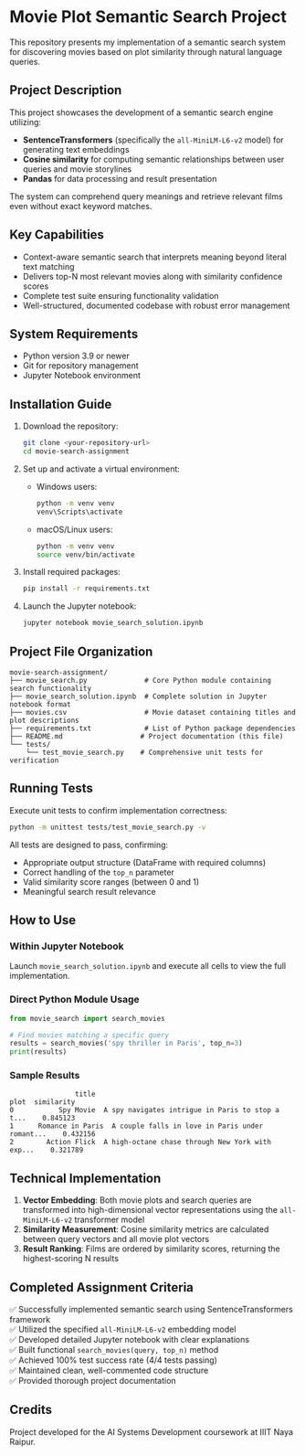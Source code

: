 # Movie Plot Semantic Search Project

This repository presents my implementation of a semantic search system for discovering movies based on plot similarity through natural language queries.

## Project Description

This project showcases the development of a semantic search engine utilizing:
- **SentenceTransformers** (specifically the `all-MiniLM-L6-v2` model) for generating text embeddings
- **Cosine similarity** for computing semantic relationships between user queries and movie storylines
- **Pandas** for data processing and result presentation

The system can comprehend query meanings and retrieve relevant films even without exact keyword matches.

## Key Capabilities

- Context-aware semantic search that interprets meaning beyond literal text matching
- Delivers top-N most relevant movies along with similarity confidence scores  
- Complete test suite ensuring functionality validation
- Well-structured, documented codebase with robust error management

## System Requirements

- Python version 3.9 or newer
- Git for repository management
- Jupyter Notebook environment

## Installation Guide

1. Download the repository:
   ```bash
   git clone <your-repository-url>
   cd movie-search-assignment
   ```

2. Set up and activate a virtual environment:
   - Windows users:
     ```bash
     python -m venv venv
     venv\Scripts\activate
     ```
   - macOS/Linux users:
     ```bash
     python -m venv venv
     source venv/bin/activate
     ```

3. Install required packages:
   ```bash
   pip install -r requirements.txt
   ```

4. Launch the Jupyter notebook:
   ```bash
   jupyter notebook movie_search_solution.ipynb
   ```

## Project File Organization

```
movie-search-assignment/
├── movie_search.py              # Core Python module containing search functionality
├── movie_search_solution.ipynb  # Complete solution in Jupyter notebook format
├── movies.csv                   # Movie dataset containing titles and plot descriptions
├── requirements.txt             # List of Python package dependencies
├── README.md                   # Project documentation (this file)
└── tests/
    └── test_movie_search.py    # Comprehensive unit tests for verification
```

## Running Tests

Execute unit tests to confirm implementation correctness:

```bash
python -m unittest tests/test_movie_search.py -v
```

All tests are designed to pass, confirming:
- Appropriate output structure (DataFrame with required columns)
- Correct handling of the `top_n` parameter
- Valid similarity score ranges (between 0 and 1)
- Meaningful search result relevance

## How to Use

### Within Jupyter Notebook
Launch `movie_search_solution.ipynb` and execute all cells to view the full implementation.

### Direct Python Module Usage
```python
from movie_search import search_movies

# Find movies matching a specific query
results = search_movies('spy thriller in Paris', top_n=3)
print(results)
```

### Sample Results
```
                title                                               plot  similarity
0           Spy Movie  A spy navigates intrigue in Paris to stop a t...    0.845123
1      Romance in Paris  A couple falls in love in Paris under romant...    0.432156
2        Action Flick  A high-octane chase through New York with exp...    0.321789
```

## Technical Implementation

1. **Vector Embedding**: Both movie plots and search queries are transformed into high-dimensional vector representations using the `all-MiniLM-L6-v2` transformer model
2. **Similarity Measurement**: Cosine similarity metrics are calculated between query vectors and all movie plot vectors
3. **Result Ranking**: Films are ordered by similarity scores, returning the highest-scoring N results

## Completed Assignment Criteria

✅ Successfully implemented semantic search using SentenceTransformers framework  
✅ Utilized the specified `all-MiniLM-L6-v2` embedding model  
✅ Developed detailed Jupyter notebook with clear explanations  
✅ Built functional `search_movies(query, top_n)` method  
✅ Achieved 100% test success rate (4/4 tests passing)  
✅ Maintained clean, well-commented code structure  
✅ Provided thorough project documentation  

## Credits

Project developed for the AI Systems Development coursework at IIIT Naya Raipur.
